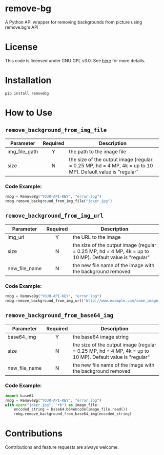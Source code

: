 # remove-bg
A Python API wrapper for removing backgrounds from picture using remove.bg's API

# License
This code is licensed under GNU GPL v3.0. See [here](https://github.com/brilam/remove-bg/blob/master/LICENSE) for more details.

# Installation
`pip install removebg`

# How to Use
## `remove_background_from_img_file`

| Parameter     | Required      | Description  |
| ------------- |:-------------:| -------------|
| img_file_path | Y             | the path to the image file      |
| size          | N             | the size of the output image (regular = 0.25 MP, hd = 4 MP, 4k = up to 10 MP). Default value is "regular"|


### Code Example:
```python
rmbg = RemoveBg("YOUR-API-KEY", "error.log")
rmbg.remove_background_from_img_file("joker.jpg")
```


## `remove_background_from_img_url`
| Parameter     | Required      | Description  |
| ------------- |:-------------:| -------------|
| img_url | Y                   | the URL to the image|
| size          | N             | the size of the output image (regular = 0.25 MP, hd = 4 MP, 4k = up to 10 MP). Default value is "regular"|
| new_file_name | N             | the new file name of the image with the background removed |

### Code Example:
```python
rmbg = RemoveBg("YOUR-API-KEY", "error.log")
rmbg.remove_background_from_img_url("http://www.example.com/some_image.jpg")
```


## `remove_background_from_base64_img`
| Parameter     | Required      | Description  |
| ------------- |:-------------:| -------------|
| base64_img    | Y             | the base64 image string|
| size          | N             | the size of the output image (regular = 0.25 MP, hd = 4 MP, 4k = up to 10 MP). Default value is "regular"|
| new_file_name | N             | the new file name of the image with the background removed |

### Code Example:
```python
import base64
rmbg = RemoveBg("YOUR-API-KEY", "error.log")
with open("joker.jpg", "rb") as image_file:
	encoded_string = base64.b64encode(image_file.read())
    rmbg.remove_background_from_base64_img(encoded_string)
```

# Contributions
Contributions and feature requests are always welcome.
